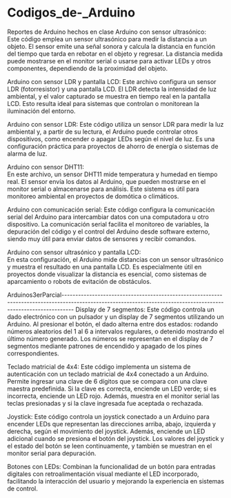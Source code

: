 # Codigos_de-_Arduino
Reportes de Arduino hechos en clase
Arduino con sensor ultrasónico:  
Este código emplea un sensor ultrasónico para medir la distancia a un objeto. El sensor emite una señal sonora y calcula la distancia en función del tiempo que tarda en rebotar en el objeto y regresar. La distancia medida puede mostrarse en el monitor serial o usarse para activar LEDs y otros componentes, dependiendo de la proximidad del objeto.

Arduino con sensor LDR y pantalla LCD: 
Este archivo configura un sensor LDR (fotorresistor) y una pantalla LCD. El LDR detecta la intensidad de luz ambiental, y el valor capturado se muestra en tiempo real en la pantalla LCD. Esto resulta ideal para sistemas que controlan o monitorean la iluminación del entorno.

Arduino con sensor LDR: 
Este código utiliza un sensor LDR para medir la luz ambiental y, a partir de su lectura, el Arduino puede controlar otros dispositivos, como encender o apagar LEDs según el nivel de luz. Es una configuración práctica para proyectos de ahorro de energía o sistemas de alarma de luz.

Arduino con sensor DHT11:  
En este archivo, un sensor DHT11 mide temperatura y humedad en tiempo real. El sensor envía los datos al Arduino, que pueden mostrarse en el monitor serial o almacenarse para análisis. Este sistema es útil para monitoreo ambiental en proyectos de domótica o climáticos.

Arduino con comunicación serial: 
Este código configura la comunicación serial del Arduino para intercambiar datos con una computadora u otro dispositivo. La comunicación serial facilita el monitoreo de variables, la depuración del código y el control del Arduino desde software externo, siendo muy útil para enviar datos de sensores y recibir comandos.

Arduino con sensor ultrasónico y pantalla LCD:  
En esta configuración, el Arduino mide distancias con un sensor ultrasónico y muestra el resultado en una pantalla LCD. Es especialmente útil en proyectos donde visualizar la distancia es esencial, como sistemas de aparcamiento o robots de evitación de obstáculos.

Arduinos3erParcial----------------------------------------------------------------------------------------------------------------------------------------------------------------
Display de 7 segmentos:
Este código controla un dado electrónico con un pulsador y un display de 7 segmentos utilizando un Arduino. Al presionar el botón, el dado alterna entre dos estados: rodando números aleatorios del 1 al 6 a intervalos regulares, o detenido mostrando el último número generado. Los números se representan en el display de 7 segmentos mediante patrones de encendido y apagado de los pines correspondientes.

Teclado matricial de 4x4: 
Este código implementa un sistema de autenticación con un teclado matricial de 4x4 conectado a un Arduino. Permite ingresar una clave de 6 dígitos que se compara con una clave maestra predefinida. Si la clave es correcta, enciende un LED verde; si es incorrecta, enciende un LED rojo. Además, muestra en el monitor serial las teclas presionadas y si la clave ingresada fue aceptada o rechazada.

Joystick:
Este código controla un joystick conectado a un Arduino para encender LEDs que representan las direcciones arriba, abajo, izquierda y derecha, según el movimiento del joystick. Además, enciende un LED adicional cuando se presiona el botón del joystick. Los valores del joystick y el estado del botón se leen continuamente, y también se muestran en el monitor serial para depuración.

Botones con LEDs: Combinan la funcionalidad de un botón para entradas digitales con retroalimentación visual mediante el LED incorporado, facilitando la interacción del usuario y mejorando la experiencia en sistemas de control.
